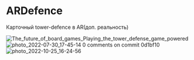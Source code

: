 # ARDefence
Карточный tower-defence в AR(доп. реальность)

![The_future_of_board_games_Playing_the_tower_defense_game_powered](https://user-images.githubusercontent.com/72213265/188623112-6218bbed-a4c3-4336-aed9-e1f3a43c5b3d.gif)
![photo_2022-07-30_17-45-14](https://user-images.githubusercontent.com/72213265/188624934-e229ff00-5764-488a-a368-8dc984cd72b1.jpg)
0 comments on commit 0d1bf10
![photo_2022-10-25_16-24-56](https://user-images.githubusercontent.com/72213265/197785230-239bba10-0c46-4d5b-ba19-3b2dda9f7897.jpg)
